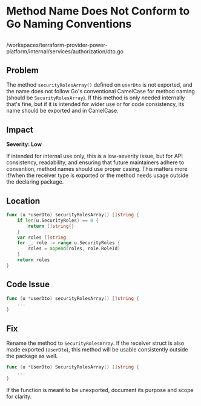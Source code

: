 # Method Name Does Not Conform to Go Naming Conventions

##

/workspaces/terraform-provider-power-platform/internal/services/authorization/dto.go

## Problem

The method `securityRolesArray()` defined on `userDto` is not exported, and the name does not follow Go's conventional CamelCase for method naming (should be `SecurityRolesArray`). If this method is only needed internally that's fine, but if it is intended for wider use or for code consistency, its name should be exported and in CamelCase.

## Impact

**Severity: Low**

If intended for internal use only, this is a low-severity issue, but for API consistency, readability, and ensuring that future maintainers adhere to convention, method names should use proper casing. This matters more if/when the receiver type is exported or the method needs usage outside the declaring package.

## Location

```go
func (u *userDto) securityRolesArray() []string {
	if len(u.SecurityRoles) == 0 {
		return []string{}
	}
	var roles []string
	for _, role := range u.SecurityRoles {
		roles = append(roles, role.RoleId)
	}
	return roles
}
```

## Code Issue

```go
func (u *userDto) securityRolesArray() []string {
	...
}
```

## Fix

Rename the method to `SecurityRolesArray`. If the receiver struct is also made exported (`UserDto`), this method will be usable consistently outside the package as well.

```go
func (u *UserDto) SecurityRolesArray() []string {
	...
}
```

If the function is meant to be unexported, document its purpose and scope for clarity.
